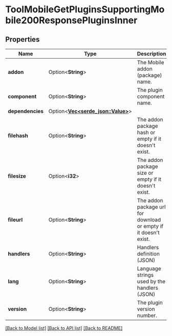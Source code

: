 # ToolMobileGetPluginsSupportingMobile200ResponsePluginsInner

## Properties

Name | Type | Description | Notes
------------ | ------------- | ------------- | -------------
**addon** | Option<**String**> | The Mobile addon (package) name. | [optional][default to null]
**component** | Option<**String**> | The plugin component name. | [optional][default to null]
**dependencies** | Option<[**Vec<serde_json::Value>**](serde_json::Value.md)> |  | [optional]
**filehash** | Option<**String**> | The addon package hash or empty if it doesn't exist. | [optional][default to null]
**filesize** | Option<**i32**> | The addon package size or empty if it doesn't exist. | [optional][default to null]
**fileurl** | Option<**String**> | The addon package url for download                                                             or empty if it doesn't exist. | [optional][default to null]
**handlers** | Option<**String**> | Handlers definition (JSON) | [optional][default to null]
**lang** | Option<**String**> | Language strings used by the handlers (JSON) | [optional][default to null]
**version** | Option<**String**> | The plugin version number. | [optional][default to null]

[[Back to Model list]](../README.md#documentation-for-models) [[Back to API list]](../README.md#documentation-for-api-endpoints) [[Back to README]](../README.md)


